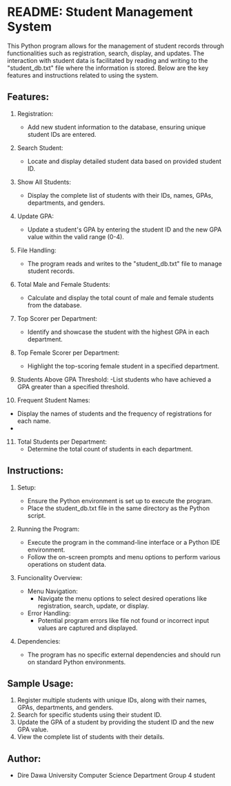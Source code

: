 # README: Student Management System

This Python program allows for the management of student records through functionalities such as registration, search, display, and updates. The interaction with student data is facilitated by reading and writing to the "student_db.txt" file where the information is stored. Below are the key features and instructions related to using the system.
## Features:
1. Registration:
    - Add new student information to the database, ensuring unique student IDs are entered.
2. Search Student:
    - Locate and display detailed student data based on provided student ID.
3. Show All Students:
    - Display the complete list of students with their IDs, names, GPAs, departments, and genders.
4. Update GPA:
    - Update a student's GPA by entering the student ID and the new GPA value within the valid range (0-4).
5. File Handling:
    - The program reads and writes to the "student_db.txt" file to manage student records.


6. Total Male and Female Students:
    - Calculate and display the total count of male and female students from the database.
7. Top Scorer per Department:
   - Identify and showcase the student with the highest GPA in each department.
8. Top Female Scorer per Department:
   - Highlight the top-scoring female student in a specified department.
9. Students Above GPA Threshold:
   -List students who have achieved a GPA greater than a specified threshold.
   
11.  Frequent Student Names:
   - Display the names of students and the frequency of registrations for each name.
   - 
11. Total Students per Department:
    - Determine the total count of students in each department.
     

## Instructions:
1. Setup:
    - Ensure the Python environment is set up to execute the program.
    - Place the student_db.txt file in the same directory as the Python script.

2. Running the Program:
    - Execute the program in the command-line interface or a Python IDE environment.
    - Follow the on-screen prompts and menu options to perform various operations on student data.

3. Funcionality Overview:
    - Menu Navigation:
        - Navigate the menu options to select desired operations like registration, search, update, or display.
    - Error Handling:
        - Potential program errors like file not found or incorrect input values are captured and displayed.

4. Dependencies:
    - The program has no specific external dependencies and should run on standard Python environments.

## Sample Usage:
1. Register multiple students with unique IDs, along with their names, GPAs, departments, and genders.
2. Search for specific students using their student ID.
3. Update the GPA of a student by providing the student ID and the new GPA value.
4. View the complete list of students with their details.

## Author:
- Dire Dawa University Computer Science Department Group 4 student


